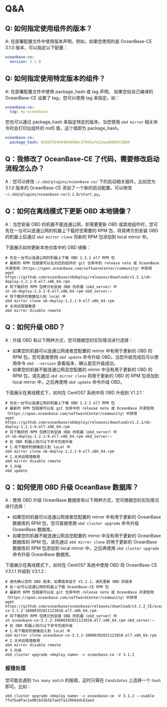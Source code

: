 # Q&A

## Q: 如何指定使用组件的版本？

A: 在部署配置文件中使用版本声明。例如，如果您使用的是 OceanBase-CE 3.1.0 版本，可以指定以下配置：

```yaml
oceanbase-ce:
  version: 3.1.0
```

## Q: 如何指定使用特定版本的组件？

A: 在部署配置文件中使用 package_hash 或 tag 声明。
如果您给自己编译的 OceanBase-CE 设置了 tag，您可以使用 tag 来指定。如：

```yaml
oceanbase-ce:
  tag: my-oceanbase
```

您也可以通过 package_hash 来指定特定的版本。当您使用 `obd mirror` 相关命令时会打印出组件的 md5 值，这个值即为 package_hash。

```yaml
oceanbase-ce:
  package_hash: 929df53459404d9b0c1f945e7e23ea4b89972069
```

## Q：我修改了 OceanBase-CE 了代码，需要修改启动流程怎么办？

A：您可以修改 `~/.obd/plugins/oceanbase-ce/` 下的启动相关插件。比如您为 3.1.0 版本的 OceanBase-CE 添加了一个新的启动配置，可以修改 `~/.obd/plugins/oceanbase-ce/3.1.0/start.py`。

## Q：如何在离线模式下更新 OBD 本地镜像？

A：当您安装 OBD 的机器不能连通公网，却需要更新 OBD 或其他组件时，您可先在一台可以连通公网的机器上下载好您需要的 RPM 包，将其拷贝到安装 OBD 的机器上后通过 `obd mirror clone` 将新的 RPM 包添加到 local mirror 中。

下面展示如何更新本地仓库中的 OBD 镜像：
```shell
# 先在一台可以连通公网的机器上下载 OBD 1.2.1 el7 RPM 包
# 最新的 RPM 包链接可以在对应的组件的 git 仓库中的 release note 或 OceanBase 开源官网（https://open.oceanbase.com/softwareCenter/community）中获得
wget https://github.com/oceanbase/obdeploy/releases/download/v1.2.1/ob-deploy-1.2.1-9.el7.x86_64.rpm
# 将下载好的 RPM 包拷贝到安装 OBD 的机器（obd_server）中
sh ob-deploy-1.2.1-9.el7.x86_64.rpm obd_server:~
# 将下载好的镜像加入到 local 中
obd mirror clone ob-deploy-1.2.1-9.el7.x86_64.rpm
# 关闭远程镜像源
obd mirror disable remote
```

## Q：如何升级 OBD？

A：升级 OBD 有以下两种方式，您可根据您的实际情况进行选择：
+ 如果您的机器可以连通公网或者您配置的 mirror 中有用于更新的 OBD 的 RPM 包，您可直接使用 `obd update` 命令升级 OBD。当您升级完成后可以使用命令 `obd --version` 查看版本，确认是否升级成功。
+ 如果您的机器不能连通公网且您配置的 mirror 中没有用于更新的 OBD 的 RPM 包，请先通过 `obd mirror clone` 将用于更新的 OBD 的 RPM 包添加到 local mirror 中，之后再使用 `obd update` 命令升级 OBD。

下面展示在离线模式下，如何在 CentOS7 系统中将 OBD 升级到 V1.2.1：
```shell
# 先在一台可以连通公网的机器上下载 OBD 1.2.1 el7 RPM 包
# 最新的 RPM 包链接可以在 git 仓库中的 release note 或 OceanBase 开源官网（https://open.oceanbase.com/softwareCenter/community）中获得
wget https://github.com/oceanbase/obdeploy/releases/download/v1.2.1/ob-deploy-1.2.1-9.el7.x86_64.rpm
# 将下载好的 RPM 包拷贝到安装 OBD 的机器（obd_server）中
sh ob-deploy-1.2.1-9.el7.x86_64.rpm obd_server:~
# 在 OBD 机器上执行以下命令完成升级
# 1.将下载好的镜像加入到 local 中
obd mirror clone ob-deploy-1.2.1-9.el7.x86_64.rpm
# 2.关闭远程镜像源
obd mirror disable remote
# 3.升级
obd update
```

## Q：如何使用 OBD 升级 OceanBase 数据库？

A：使用 OBD 升级 OceanBase 数据库有以下两种方式，您可根据您的实际情况进行选择：
+ 如果您的机器可以连通公网或者您配置的 mirror 中有用于更新的 OceanBase 数据库的 RPM 包，您可直接使用 `obd cluster upgrade` 命令升级 OceanBase 数据库。
+ 如果您的机器不能连通公网且您配置的 mirror 中没有用于更新的 OceanBase 数据库的 RPM 包，请先通过 `obd mirror clone` 将用于更新的 OceanBase 数据库的 RPM 包添加到 local mirror 中，之后再使用 `obd cluster upgrade` 命令升级 OceanBase 数据库。

下面展示在离线模式下，如何在 CentOS7 系统中使用 OBD 将 OceanBase-CE V3.1.1 升级到 V3.1.2：

```shell
# 请先确认您的 OBD 版本，如果版本低于 V1.2.1，请先更新 OBD 的版本
# 在一台可以连通公网的机器上下载 OceanBase-CE RPM 包
# 最新的 RPM 包链接可以在 git 仓库中的 release note 或 OceanBase 开源官网（https://open.oceanbase.com/softwareCenter/community）中获得
wget https://github.com/oceanbase/oceanbase/releases/download/v3.1.2_CE/oceanbase-ce-3.1.2-10000392021123010.el7.x86_64.rpm
# 将下载好的 RPM 包拷贝到安装 OBD 的机器（obd_server）中
sh oceanbase-ce-3.1.2-10000392021123010.el7.x86_64.rpm obd_server:~
# 在 OBD 机器上执行以下命令完成升级
# 1.将下载好的镜像加入到 local 中
obd mirror clone oceanbase-ce-3.1.2-10000392021123010.el7.x86_64.rpm
# 2.关闭远程镜像源
obd mirror disable remote
# 3.升级
obd cluster upgrade <deploy name> -c oceanbase-ce -V 3.1.2
```

### 报错处理

您可能会遇到 `Too many match` 的报错，这时只需在 `Candidates` 上选择一个 `hash` 即可。比如：

```shell
obd cluster upgrade <deploy name> -c oceanbase-ce -V 3.1.2 --usable 7fafba0fac1e90cbd1b5b7ae5fa129b64dc63aed
```
